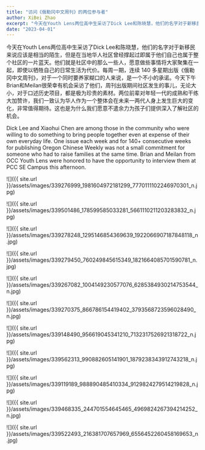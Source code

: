 ```yaml
---
title: "访问《俄勒冈中文周刊》的两位参与者"
author: XiBei Zhao
excerpt: "今天在Youth Lens两位高中生采访了Dick Lee和陈晓慧，他们的名字对于新移民来说应该是相当的陌生，但是在当地华人社区曾经撑起过即属于他们自己也属于整个社区的一片蓝天。他们就是社区中的那么一些人，愿意做些事情将大家聚集在一起，即使以牺牲自己的日常生活为代价。每周一期，连续 140 多星期出版《俄勒冈中文周刊》，对于一个同时要养家糊口的人来说，是一个不小的承诺。今天下午Brian和Meilan很荣幸有机会采访了他们，周刊出版期间社区发生的事儿，无论大小，对于口述历史项目，都是极为珍贵的素材。两位前辈对年轻一代的成熟和干练大加赞许，我们一致认为华人作为一个整体会在未来一两代人身上发生巨大的变化，非常值得期待。这也是为什么我们愿意不遣余力为孩子们提供深入了解社区的机会。"
date: "2023-04-01"
---
```


今天在Youth Lens两位高中生采访了Dick Lee和陈晓慧，他们的名字对于新移民来说应该是相当的陌生，但是在当地华人社区曾经撑起过即属于他们自己也属于整个社区的一片蓝天。他们就是社区中的那么一些人，愿意做些事情将大家聚集在一起，即使以牺牲自己的日常生活为代价。每周一期，连续 140 多星期出版《俄勒冈中文周刊》，对于一个同时要养家糊口的人来说，是一个不小的承诺。今天下午Brian和Meilan很荣幸有机会采访了他们，周刊出版期间社区发生的事儿，无论大小，对于口述历史项目，都是极为珍贵的素材。两位前辈对年轻一代的成熟和干练大加赞许，我们一致认为华人作为一个整体会在未来一两代人身上发生巨大的变化，非常值得期待。这也是为什么我们愿意不遣余力为孩子们提供深入了解社区的机会。

Dick Lee and Xiaohui Chen are among those in the community who were willing to do something to bring people together even at expense of their own everyday life. One issue each week and for 140+ consecutive weeks for publishing Oregon Chinese Weekly was not a small commitment for someone who had to raise families at the same time. Brian and Meilan from OCC Youth Lens were honored to have the opportunity to interview them at PCC SE Campus this afternoon.

![]({{ site.url }}/assets/images/339276999_1981604972181299_7770111102246970301_n.jpg)

![]({{ site.url }}/assets/images/339501486_178599585033281_5661110211203283832_n.jpg)

![]({{ site.url }}/assets/images/339278248_1295146854369639_1922066907187848118_n.jpg)

![]({{ site.url }}/assets/images/339279450_760249845615349_1821664085701590781_n.jpg)

![]({{ site.url }}/assets/images/339267082_1004149230577076_6285384930214753544_n.jpg)

![]({{ site.url }}/assets/images/339270375_866786154419402_3793568723596028490_n.jpg)

![]({{ site.url }}/assets/images/339148490_956619045341210_7132317526921318722_n.jpg)

![]({{ site.url }}/assets/images/339562313_990882605141901_1879238343912743218_n.jpg)

![]({{ site.url }}/assets/images/339119189_988890485410334_9129824279514219828_n.jpg)

![]({{ site.url }}/assets/images/339468335_244701554645465_4969824267394214252_n.jpg)

![]({{ site.url }}/assets/images/339522493_216381707657969_6556452260458169653_n.jpg)
